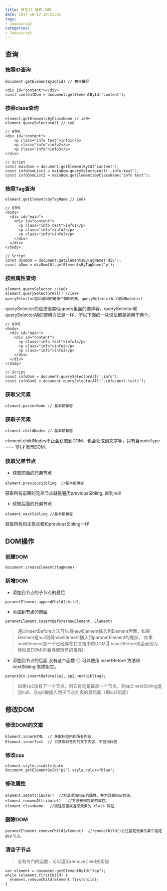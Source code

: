 ```yaml
---
title: 原生JS 操作 DOM
date: 2017-10-17 14:51:01
tags:
- Javascript
categories: 
- Javascript
---
```


## 查询
### 按照ID查询
```
document.getElementById(id) // 兼容最好

<div id="content"></div>
const contentDom = document.getElementById('content');
```

### 按照class查询
```
element.getElementsByClassName // ie9+ 
element.querySelectorAll // ie8 

// HTMl
<div id="content">
    <p class="info test">info1</p>
    <p class="info">info2</p>
    <p class="info">info3</p>
</div>

// Script
const mainDom = document.getElementById('content');
const infoDomList1 = mainDom.querySelectorAll('.info.test');
const infoDomList2 = mainDom.getElementsByClassName('info test');
```

### 按照Tag查询
```
element.getElementsByTagName // ie6+

// HTMl
<body>
  <div id="main">
    <div id="content">
      <p class="info test">info1</p>
      <p class="info">info2</p>
      <p class="info">info3</p>
    </div>
  </div>
</body>

// Script
const divDom = document.getElementsByTagName('div');
const pDom = divDom[0].getElementsByTagName('p');
```

### 按照属性查询
```
element.querySelector //ie8+ 
element.querySelectorAll() //ie8+ 
querySelector返回返回的是单个DOM元素，querySelectorAll返回NodeList
```
querySelector的语法很类似jquery里面的选择器，querySelector和querySelectorAll的使用方法是一样，所以下面的一些说法都是适用于两个。
```
// HTMl
<body>
  <div id="main">
    <div id="content">
      <p class="info test">info1</p>
      <p class="info">info2</p>
      <p class="info">info3</p>
    </div>
  </div>
</body>

// Script
const infoDom = document.querySelectorAll('.info');
const infoDom2 = document.querySelectorAll('.info:not(.test)');
```

### 获取父元素
```
element.parentNode // 基本都兼容
```

### 获取子元素
```
element.childNodes // 基本都兼容
```
element.childNodes不止会获取到DOM，也会获取到文字等，只有当nodeType === 1时才表示DOM。

### 获取兄弟节点
- 获取前面的兄弟节点
```
element.previousSibling  //基本都兼容
```
获取所有前面的兄弟节点就是遍历previousSibling, 直到null

- 获取后面的兄弟节点
```
element.nextSibling //基本都兼容
```
获取所有和注意点都和previousSibling一样

## DOM操作
### 创建DOM
```
document.createElement(tagName)
```

### 新增DOM
- 添加到节点的子节点的最后
```
paranetElement.appendChild(child);
```

- 添加到节点的前面
```
paranetElement.insertBefore(newElement, Element)
```
> 通过insertBefore方法可以将newElement插入到Element后面，如果Element是null则将newElement插入到paranetElement的尾部。
> 如果newElement是一个已经存在在文档中的DOM, insertBefore则会表现为移动该DOM(将会保留所有的事件)。

- 添加到节点的后面
没有这个函数 😶 可以使用 insertBefore 方法和 nextSibling 来模拟它。
```
parentDiv.insertBefore(sp1, sp2.nextSibling);
```
> 如果sp2没有下一个节点，则它肯定是最后一个节点，则sp2.nextSibling返回null，且sp1被插入到子节点列表的最后面（即sp2后面）

## 修改DOM
### 修改DOM的文案
```
Element.innerHTML  // 获取标签内的所有内容 
Element.innerText  // 只获取标签内的文字内容，不包括标签
```

### 修改css
```
element.style.cssAttribute
document.getElementById("p2").style.color="blue";
```

### 修改属性
```
element.setAttribute()  //方法添加指定的属性，并为其赋指定的值。
element.removeAttribute()   //方法删除指定的属性。
element.className   //属性设置或返回元素的 class 属性
```

### 删除DOM
```
paranetElement.removeChild(element)  //removeChild()方法指定元素的某个指定的子节点。
```

### 清空子节点
> 没有专门的函数，可以遍历removeChild来实现

```
var element = document.getElementById("top");
while (element.firstChild) {
  element.removeChild(element.firstChild);
}
```